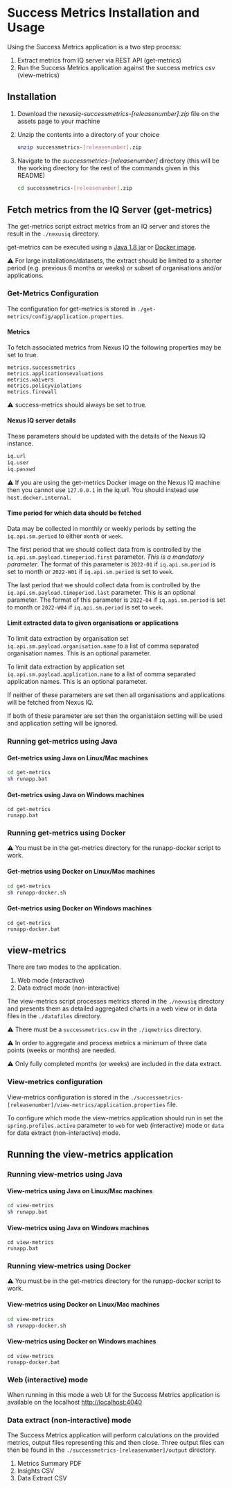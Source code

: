 # Success Metrics Installation and Usage

Using the Success Metrics application is a two step process:

1. Extract metrics from IQ server via REST API (get-metrics)
2. Run the Success Metrics application against the success metrics csv (view-metrics)

## Installation

1. Download the *nexusiq-successmetrics-[releasenumber].zip* file on the assets page to your machine
2. Unzip the contents into a directory of your choice

   ```bash
   unzip successmetrics-[releasenumber].zip
   ```

3. Navigate to the *successmetrics-[releasenumber]* directory (this will be the working directory for the rest of the commands given in this README)

   ```bash
   cd successmetrics-[releasenumber].zip
   ```

## Fetch metrics from the IQ Server (get-metrics)

The get-metrics script extract metrics from an IQ server and stores the result in the `./nexusiq` directory.

get-metrics can be executed using a [Java 1.8 jar](#running-get-metrics-using-java) or [Docker image](#running-get-metrics-using-docker).

&#9888; For large installations/datasets, the extract should be limited to a shorter period (e.g. previous 6 months or weeks) or subset of organisations and/or applications.

### Get-Metrics Configuration

The configuration for get-metrics is stored in `./get-metrics/config/application.properties`.

#### Metrics

To fetch associated metrics from Nexus IQ the following properties may be set to true.

```text
metrics.successmetrics
metrics.applicationsevaluations
metrics.waivers
metrics.policyviolations
metrics.firewall
```

&#9888; success-metrics should always be set to true.

#### Nexus IQ server details

These parameters should be updated with the details of the Nexus IQ instance.

```bash
iq.url
iq.user
iq.passwd
```

&#9888; If you are using the get-metrics Docker image on the Nexus IQ machine then you cannot use `127.0.0.1` in the iq.url. You should instead use `host.docker.internal`.

#### Time period for which data should be fetched

Data may be collected in monthly or weekly periods by setting the `iq.api.sm.period` to either `month` or `week`.

The first period that we should collect data from is controlled by the `iq.api.sm.payload.timeperiod.first` parameter. *This is a mandatory parameter*. The format of this parameter is `2022-01` if `iq.api.sm.period` is set to month or `2022-W01` if `iq.api.sm.period` is set to `week`.

The last period that we should collect data from is controlled by the `iq.api.sm.payload.timeperiod.last` parameter. This is an optional parameter. The format of this parameter is `2022-04` if `iq.api.sm.period` is set to month or `2022-W04` if `iq.api.sm.period` is set to `week`.

#### Limit extracted data to given organisations or applications

To limit data extraction by organisation set  `iq.api.sm.payload.organisation.name` to a  list of comma separated organisation names. This is an optional parameter.

To limit data extraction by application set  `iq.api.sm.payload.application.name` to a  list of comma separated application names. This is an optional parameter.

If neither of these parameters are set then all organisations and applications will be fetched from Nexus IQ.

If both of these parameter are set then the organistaion setting will be used and application setting will be ignored.

### Running get-metrics using Java

#### Get-metrics using Java on Linux/Mac machines

```bash
cd get-metrics
sh runapp.bat
```

#### Get-metrics using Java on Windows machines

```dos
cd get-metrics
runapp.bat
```

### Running get-metrics using Docker

&#9888; You must be in the get-metrics directory for the runapp-docker script to work.

#### Get-metrics using Docker on Linux/Mac machines

```bash
cd get-metrics
sh runapp-docker.sh
```

#### Get-metrics using Docker on Windows machines

```dos
cd get-metrics
runapp-docker.bat
```

## view-metrics

There are two modes to the application.

1. Web mode (interactive)
2. Data extract mode (non-interactive)

The view-metrics script processes metrics stored in the `./nexusiq` directory and presents them as detailed aggregated charts in a web view or in data files in the `./datafiles` directory.

&#9888; There must be a `successmetrics.csv` in the `./iqmetrics` directory.

&#9888; In order to aggregate and process metrics a minimum of three data points (weeks or months) are needed.

&#9888; Only fully completed months (or weeks) are included in the data extract.

### View-metrics configuration

View-metrics configuration is stored in the `./successmetrics-[releasenumber]/view-metrics/application.properties` file.

To configure which mode the view-metrics application should run in set the `spring.profiles.active` parameter to `web` for web (interactive) mode or `data` for data extract (non-interactive) mode.

## Running the view-metrics application

### Running view-metrics using Java

#### View-metrics using Java on Linux/Mac machines

```bash
cd view-metrics
sh runapp.bat
```

#### View-metrics using Java on Windows machines

```dos
cd view-metrics
runapp.bat
```

### Running view-metrics using Docker

&#9888; You must be in the get-metrics directory for the runapp-docker script to work.

#### View-metrics using Docker on Linux/Mac machines

```bash
cd view-metrics
sh runapp-docker.sh
```

#### View-metrics using Docker on Windows machines

```dos
cd view-metrics
runapp-docker.bat
```

### Web (interactive) mode

When running in this mode a web UI for the Success Metrics application is available on the localhost <http://localhost:4040>

### Data extract (non-interactive) mode

The Success Metrics application will perform calculations on the provided metrics, output files representing this and then close. Three output files can then be found in the `./successmetrics-[releasenumber]/output` directory.

1. Metrics Summary PDF
2. Insights CSV
3. Data Extract CSV

